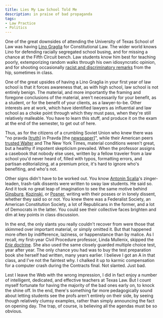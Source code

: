 ```yaml
---
title: Lies My Law School Told Me
description: in praise of bad propaganda
tags:
- Law Practice
- Politics
---
```


One of the great downsides of attending the University of Texas School of Law was having [Lino Graglia](https://en.wikipedia.org/wiki/Lino_Graglia) for Constitutional Law.  The wider world knows Lino for defending racially segregated school busing, and for missing a chance at the Fifth Circuit bench.  Law students know him best for teaching poorly, extemporizing random walks through his own idiosyncratic opinion, and for shooting occasionally [racist and discriminatory remarks](https://www.nytimes.com/1997/09/16/us/texas-law-professor-prompts-a-furor-over-race-comments.html) from the hip, sometimes in class.

One of the great upsides of having a Lino Graglia in your first year of law school is that it forces awareness that, as with high school, law school is not entirely benign.  The material, and more importantly the framing and foregone conclusions of the material, aren't necessarily for your benefit, as a student, or for the benefit of your clients, as a lawyer-to-be.  Other interests are at work, which have identified lawyers as influential and law school as a choke point through which they must pass, when they're still relatively malleable.  You have to learn this stuff, and produce it on the exam at the end of the semester, to get out of here.

Thus, as for the citizens of a crumbling Soviet Union who knew there was "no pravda [[truth](https://en.wiktionary.org/wiki/%D0%BF%D1%80%D0%B0%D0%B2%D0%B4%D0%B0#Russian)] in Pravda [the [newspaper](https://en.wikipedia.org/wiki/Pravda)]", while their American peers [trusted Walter](https://en.wikipedia.org/wiki/Walter_Cronkite) and The New York Times, material conditions weren't great, but a healthy if impotent skepticism prevailed.  When the professor assigns a casebook that nobody else uses, written by a fellow traveler from a law school you'd never heard of, filled with typos, formatting errors, and partisan editorializing, at a premium price, it's hard to ignore who's benefiting, and who's not.

Other signs didn't have to be worked out.  You know [Antonin Scalia](https://en.wikipedia.org/wiki/Antonin_Scalia)'s zinger-leaden, trash-talk dissents were written to sway law students.  He said so.  And it took no great leap of imagination to see the same motive behind [Ginsburg](https://en.wikipedia.org/wiki/Ruth_Bader_Ginsburg), [Kozinski](https://en.wikipedia.org/wiki/Alex_Kozinski), or [Posner](https://en.wikipedia.org/wiki/Richard_Posner), writing with their posses or in lonely dissent, whether they said so or not.  You knew there was a Federalist Society, an American Constitution Society, a lot of Republicans in the former, and a lot of Democrats in the latter.  You could see their collective faces brighten and dim at key points in class discussion.

In the end, the only slants you really couldn't recover from were those that skimmed over important material, or simply omitted it.  But that happened more often by indifference, laziness, or happenstance than by malice.  As I recall, my first-year Civil Procedure professor, Linda Mullenix, skipped the [_Erie_ doctrine](https://en.wikipedia.org/wiki/Erie_doctrine).  She also used the same closely guarded multiple choice test, year after year.  The only chance you had was to buy the test preparation book she herself had written, many years earlier.  I believe I got an A in that class, and I've not the faintest why.  I chalked it up to karmic compensation for a computer crash during the Contracts final.  Not slanted.  Just bad.

Lest I leave the Web with the wrong impression, I did in fact enjoy a number of intelligent, dedicated, and effective teachers at Texas Law.  But I count myself fortunate for having the majority of the bad ones early on, to knock the shine off.  In the end, there's something far more pedagogically sound about letting students see the profs aren't entirely on their side, by seeing though relatively clumsy examples, rather than simply announcing the fact on opening day.  The trap, of course, is believing all the agendas must be so obvious.
